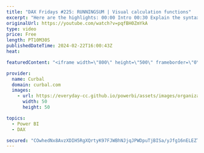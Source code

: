 ```yaml
---
title: "DAX Fridays #225: RUNNINGSUM | Visual calculation functions"
excerpt: "Here are the highlights: 00:00 Intro 00:30 Explain the syntax 00:58 Runningsum 05:00 ROWS 05:42 COLUMNS 06:35 COLUMNS ROWS 07:21 ROW COLUMNS 08:07 Reset calculation 08:30 NONE  09:00 HIGHESTPARENT 09:50 LOWESTPARENT  ENJOY! Join this channel membership to get access to all the recorded bites as they"
originalUrl: https://youtube.com/watch?v=pqfBH0ZmYkA
type: video
price: Free
length: PT10M30S
publishedDateTime: 2024-02-22T16:00:43Z
heat: 

featuredContent: "<iframe width=\"800\" height=\"500\" frameborder=\"0\" src=\"https://www.youtube.com/embed/pqfBH0ZmYkA\" allow=\"accelerometer; autoplay; encrypted-media; gyroscope; picture-in-picture\" allowfullscreen></iframe>"

provider:
  name: Curbal
  domain: curbal.com
  images:
    - url: https://everyday-cc.github.io/powerbi/assets/images/organizations/curbal.com-50x50.jpg
      width: 50
      height: 50

topics:
  - Power BI
  - DAX

secured: "COwhedNx8AvzXDIH5RgXQrtyK97FJWBhNJjqJPWDpuTjBISa/yJfg16nELEZT5CblluelrC4y9fD16ZCP9gLB215INLXu28ooQmebb+ChS1oEwvoDLaA734VnDhL+FY+N/VV+ekVvENmc89+YoiOF7/lrh8mrEgF6i6o0N/lzW0BxsyWWEbn18CmtEmCJAv9X+8IPXfS/dR0It8oK+1F+MRYwQQtIFVMhLOTOD0YI3NvtneBhgF+0+RhFq9PEsvdJ4JHXfhHv69kX3kIFNiVDentGmcMQQ9yQ5gpbFQuI1gxOLcDdOnm5NuHD3Vd+Qh1fl5IHUAewf3L1JTIlSmTROpfWa0PWWyxwrDKyZIw9SankowcBfl6EN4rcrJKeyQ8oWmqIs86N2gxWSONc4Qgyr6yeMR+k9q/BP2H53M9RUs=;xFniUJUs/1IFyzwgtCB4KA=="
---
```


